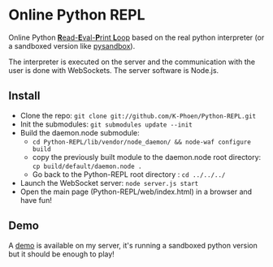 # Online Python REPL

Online Python [**R**ead-**E**val-**P**rint **L**oop](http://en.wikipedia.org/wiki/Read-eval-print_loop) based on
the real python interpreter (or a sandboxed version like
[pysandbox](https://github.com/haypo/pysandbox)).

The interpreter is executed on the server and the communication with the user
is done with WebSockets. The server software is Node.js.

## Install

* Clone the repo: `git clone git://github.com/K-Phoen/Python-REPL.git`
* Init the submodules: `git submodules update --init`
* Build the daemon.node submodule:
  * `cd Python-REPL/lib/vendor/node_daemon/ && node-waf configure build`
  * copy the previously built module to the daemon.node root directory:
    `cp build/default/daemon.node .`
  * Go back to the Python-REPL root directory : `cd ../../../`
* Launch the WebSocket server: `node server.js start`
* Open the main page (Python-REPL/web/index.html) in a browser and have fun!

## Demo

A [demo](http://kevingomez.fr/Python-REPL/) is available on my server, it's
running a sandboxed python version but it should be enough to play!
